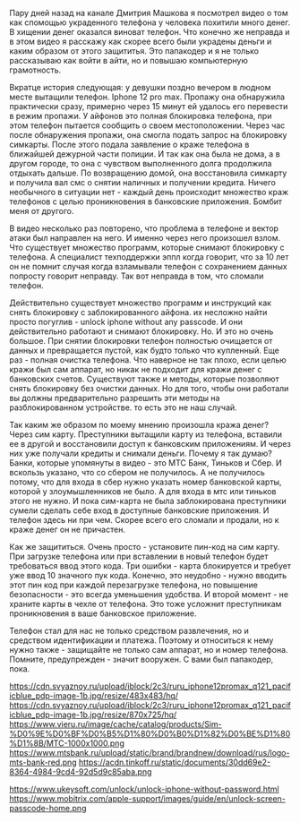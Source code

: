 
Пару дней назад на канале Дмитрия Машкова я посмотрел видео о том как спомощью украденного телефона у человека похитили много денег. В хищении денег оказался виноват телефон. Что конечно же неправда и в этом видео я расскажу как скорее всего были украдены деньги и каким образом от этого защититья. Это папакодер и я не только рассказываю как войти в айти, но и повышаю компьютерную грамотность. 

Вкратце история следующая: у девушки поздно вечером в людном месте вытащили телефон. Iphone 12 pro max. Пропажу она обнаружила практически сразу, примерно через 15 минут ей удалось его перевести в режим пропажи. У айфонов это полная блокировка телефона, при этом телефон пытается сообщить о своем местоположении. Через час после обнаружения пропажи, она смогла подать запрос на блокировку симкарты. После этого подала заявление о краже телефона в ближайшей дежурной части полиции. И так как она была не дома, а в другом городе, то она с чувством выполненного долга продолжила отдыхать дальше. По возвращению домой, она восстановила симкарту и получила вал смс о снятии наличных и получении кредита. Ничего необычного в ситуации нет - каждый день происходит множество краж телефонов с целью проникновения в банковские приложения. Бомбит меня от другого. 

В видео несколько раз повторено, что проблема в телефоне и вектор атаки был направлен на него. И именно через него произошел взлом. Что существует множество программ, которые снимают блокировку с телефона. А специалист техподдержки эппл когда говорит, что за 10 лет он не помнит случая когда взламывали телефон с сохранением данных попросту говорит неправду. Так вот  неправда в том, что сломали телефон. 

Действительно существует множество программ и инструкций как снять блокировку с заблокированного айфона. их несложно найти просто погуглив - unlock iphone without any passcode. И они действительно работают и снимают блокировку. Но. И это но очень большое. При снятии блокировки телефон полностью очищается от данных и превращается пустой, как будто только что купленный. Еще раз - полная очистка телефона. Что наверное не так плохо, если целью кражи был сам аппарат, но никак не подходит для кражи денег с банковских счетов. Существуют также и методы, которые позволяют снять блокировку без очистки данных. Но для того, чтобы они работали вы должны предварительно разрешить эти методы на разблокированном устройстве. то есть это не наш случай. 

Так каким же образом по моему мнению произошла кража денег? Через сим карту. Преступники вытащили карту из телефона, вставили ее в другой и восстановили доступ к банковским приложениям. И через них уже получали кредиты и снимали деньги. Почему я так думаю? Банки, которые упомянуты в видео - это МТС Банк, Тиньков и Сбер. И вскользь указано, что со сбером не получилось. А не получилось потому, что для входа в сбер нужно указать номер банковской карты, которой у злоумышленников не было. А для входа в мтс или тиньков этого не нужно. И пока сим-карта не была заблокирована преступники сумели сделать себе вход в доступные банковские приложения. И телефон здесь ни при чем. Скорее всего его сломали и продали, но к краже денег он не причастен. 

Как же защититься. Очень просто - установите пин-код на сим карту. При загрузке телефона или при вставлении в новый телефон будет требоваться ввод этого кода. Три ошибки - карта блокируется и требует уже ввод 10 значного пук кода. Конечно, это неудобно - нужно вводить этот пин код при каждой перезагрузке телефона, но повышение безопасности - это всегда уменьшения удобства. И второй момент - не храните карты в чехле от телефона. Это тоже усложнит преступникам проникновения в ваше банковское приложение. 

Телефон стал для нас не только средством развлечения, но и средством идентификации и платежа. Поэтому и относиться к нему нужно также - защищайте не только сам аппарат, но и номер телефона. Помните, предупрежден - значит вооружен. С вами был папакодер, пока. 

https://cdn.svyaznoy.ru/upload/iblock/2c3/ruru_iphone12promax_q121_pacificblue_pdp-image-1b.jpg/resize/483x483/hq/
https://cdn.svyaznoy.ru/upload/iblock/2c3/ruru_iphone12promax_q121_pacificblue_pdp-image-1b.jpg/resize/870x725/hq/
https://www.vieru.ru/image/cache/catalog/products/Sim-%D0%9E%D0%BF%D0%B5%D1%80%D0%B0%D1%82%D0%BE%D1%80%D1%8B/MTC-1000x1000.png
https://www.mtsbank.ru/upload/static/brand/brandnew/download/rus/logo-mts-bank-red.png
https://acdn.tinkoff.ru/static/documents/30dd69e2-8364-4984-9cd4-92d5d9c85aba.png

https://www.ukeysoft.com/unlock/unlock-iphone-without-password.html
https://www.mobitrix.com/apple-support/images/guide/en/unlock-screen-passcode-home.png
